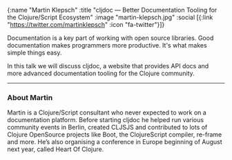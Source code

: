 {:name "Martin Klepsch"
 :title "cljdoc — Better Documentation Tooling for the Clojure/Script Ecosystem"
 :image "martin-klepsch.jpg"
 :social [{:link "https://twitter.com/martinklepsch" :icon "fa-twitter"}]}

Documentation is a key part of working with open source libraries. Good documentation makes programmers more productive. It's what makes simple things easy.

In this talk we will discuss cljdoc, a website that provides API docs and more advanced documentation tooling for the Clojure community.

---

### About Martin

Martin is a Clojure/Script consultant who never expected to work on a documentation platform. Before starting cljdoc he helped run various community events in Berlin, created CLJSJS and contributed to lots of Clojure OpenSource projects like Boot, the ClojureScript compiler, re-frame and more. He’s also organising a conference in Europe beginning of August next year, called Heart Of Clojure.
